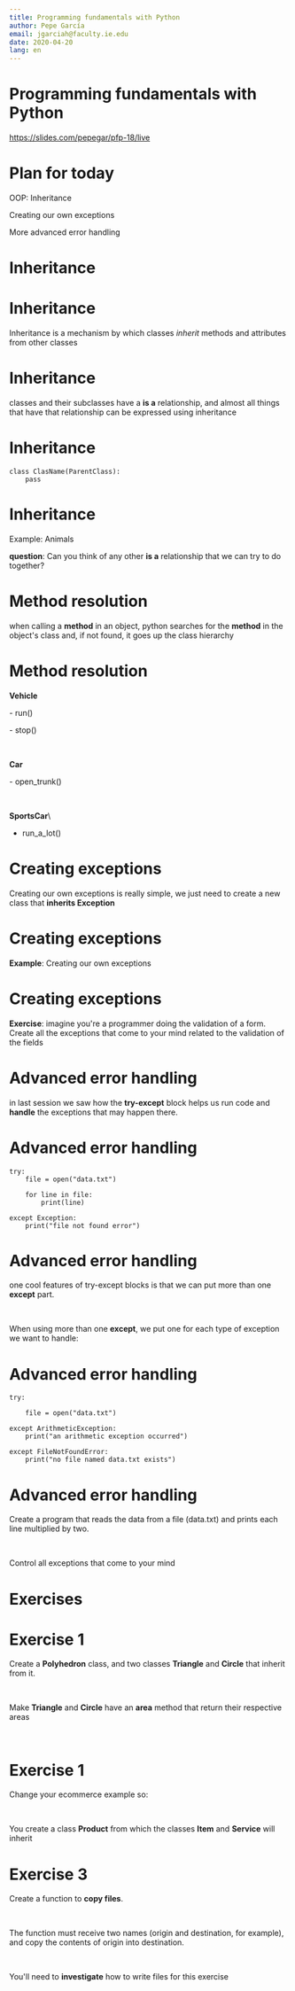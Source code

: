 ```yaml
---
title: Programming fundamentals with Python
author: Pepe García
email: jgarciah@faculty.ie.edu
date: 2020-04-20
lang: en
---
```


Programming fundamentals with Python
====================================

https://slides.com/pepegar/pfp-18/live

Plan for today
==============

OOP: Inheritance

Creating our own exceptions

More advanced error handling

Inheritance
===========


Inheritance
===========

Inheritance is a mechanism by which classes *inherit* methods and
attributes from other classes

Inheritance
===========

classes and their subclasses have a **is a** relationship, and almost
all things that have that relationship can be expressed using
inheritance

Inheritance
===========

    class ClasName(ParentClass):
        pass

Inheritance
===========

Example: Animals

**question**: Can you think of any other **is a** relationship that we
can try to do together?

Method resolution
=================

when calling a **method** in an object, python searches for the
**method** in the object\'s class and, if not found, it goes up the
class hierarchy

Method resolution
=================

**Vehicle**

\- run()

\- stop()

 

**Car**

\- open\_trunk()

 

**SportsCar**\
- run\_a\_lot()

Creating exceptions
===================

Creating our own exceptions is really simple, we just need to create a
new class that **inherits Exception**

Creating exceptions
===================

**Example**: Creating our own exceptions

Creating exceptions
===================

**Exercise**: imagine you\'re a programmer doing the validation of a
form.  Create all the exceptions that come to your mind related to the
validation of the fields

Advanced error handling
=======================

in last session we saw how the **try-except** block helps us run code
and **handle** the exceptions that may happen there.

Advanced error handling
=======================

    try:
        file = open("data.txt")

        for line in file:
            print(line)

    except Exception:
        print("file not found error")

Advanced error handling
=======================

one cool features of try-except blocks is that we can put more than one
**except** part.

 

When using more than one **except**, we put one for each type of
exception we want to handle:

Advanced error handling
=======================

``` {.stata}
try:

    file = open("data.txt")

except ArithmeticException:
    print("an arithmetic exception occurred")

except FileNotFoundError:
    print("no file named data.txt exists")
```

Advanced error handling
=======================

Create a program that reads the data from a file (data.txt) and prints
each line multiplied by two.

 

Control all exceptions that come to your mind

Exercises
=========

Exercise 1
==========

Create a **Polyhedron** class, and two classes **Triangle** and
**Circle** that inherit from it.

 

Make **Triangle** and **Circle** have an **area** method that return
their respective areas

 

Exercise 1
==========

Change your ecommerce example so:

 

You create a class **Product** from which the classes **Item** and
**Service** will inherit

Exercise 3
==========

Create a function to **copy files**.

 

The function must receive two names (origin and destination, for
example), and copy the contents of origin into destination.

 

You\'ll need to **investigate** how to write files for this exercise
